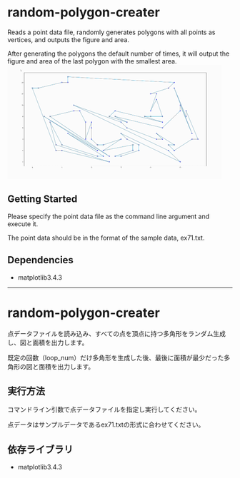 # random-polygon-creater

Reads a point data file, randomly generates polygons with all points as vertices, and outputs the figure and area.

After generating the polygons the default number of times, it will output the figure and area of the last polygon with the smallest area.
![sample](https://github.com/iyo0chan/random-polygon-creater/blob/main/sample.gif)
## Getting Started

Please specify the point data file as the command line argument and execute it.

The point data should be in the format of the sample data, ex71.txt.

## Dependencies

* matplotlib3.4.3

---

# random-polygon-creater

点データファイルを読み込み、すべての点を頂点に持つ多角形をランダム生成し、図と面積を出力します。

既定の回数（loop_num）だけ多角形を生成した後、最後に面積が最少だった多角形の図と面積を出力します。

## 実行方法

コマンドライン引数で点データファイルを指定し実行してください。

点データはサンプルデータであるex71.txtの形式に合わせてください。

## 依存ライブラリ

* matplotlib3.4.3
